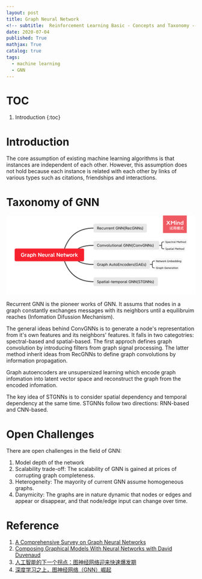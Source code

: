 ```yaml
---
layout: post
title: Graph Neural Network
<!-- subtitle:  Reinforcement Learning Basic - Concepts and Taxonomy -->
date: 2020-07-04
published: True
mathjax: True
catalog: true
tags:
  - machine learning
  - GNN
---
```

# TOC
1. Introduction
{:toc}

# Introduction 
The core assumption of existing machine learning algorithms is that instances are independent of each other. However, this assumption does not hold because each instance is related with each other by links of various types such as citations, friendships and interactions.

# Taxonomy of GNN

<img src='/img/GNN_taxonomy.png' width="900">

Recurrent GNN is the pioneer works of GNN. It assums that nodes in a graph constantly exchanges messages with its neighbors until a equilibruim reaches (Infomation Difussion Mechanism). 

The general ideas behind ConvGNNs is to generate a node's representation from it's own features and its neighbors' features. It falls in two categotries: spectral-based and spatial-based. The first approch defines graph convolution by introducing filters from graph signal processing. The latter method inherit ideas from RecGNNs to define graph convolutions by information propagation.

Graph autoencoders are unsupersized learning which encode graph infomation into latent vector space and reconstruct the graph from the encoded infomation. 

The key idea of STGNNs is to consider spatial dependency and temporal dependency at the same time. STGNNs follow two directions: RNN-based and CNN-based.

# Open Challenges
There are open challenges in the field of GNN:
1. Model depth of the network
2. Scalability trade-off: The scalability of GNN is gained at prices of corrupting graph completeness.
3. Heterogeneity: The mayority of current GNN assume homogeneous graphs.
4. Danymicity: The graphs are in nature dynamic that nodes or edges and appear or disappear, and that node/edge input can change over time.


# Reference
1. [A Comprehensive Survey on Graph Neural Networks](https://arxiv.org/abs/1901.00596)
2. [Composing Graphical Models With Neural Networks with David Duvenaud](https://twimlai.com/twiml-talk-96-composing-graphical-models-neural-networks-david-duvenaud/)
2. [人工智能的下一个拐点：图神经网络迎来快速爆发期](https://www.infoq.cn/article/LjmbcEgqZV6dzXlFRsjf)
3. [深度学习之上，图神经网络（GNN）崛起](https://tech.antfin.com/community/articles/468)